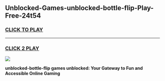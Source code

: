 
## Unblocked-Games-unblocked-bottle-flip-Play-Free-24t54
<h3>
<a href="https://premium76.site?title=unblocked-bottle-flip&ref=20M">CLICK TO PLAY</a></h3>
<hr>

<h3>
<a href="https://premium76.site?title=unblocked-bottle-flip&ref=20M">CLICK 2 PLAY</a>
  
</h3>

<a href="https://premium76.site?title=unblocked-bottle-flip&ref=19M"><img src="https://clearcache.store/games.png"></a>


**unblocked-bottle-flip games unblocked: Your Gateway to Fun and Accessible Online Gaming**
